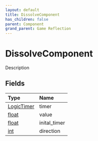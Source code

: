 ```yaml
---
layout: default
title: DissolveComponent
has_children: false
parent: Component
grand_parent: Game Reflection
---
```

# DissolveComponent
Description 

## Fields

| Type | Name |
|:----------|:--------------|
| [LogicTimer](/riftbreaker-wiki/docs/game-reflection/classes/logic_timer/) | timer |
| [float](/riftbreaker-wiki/docs/game-reflection/components/float/) | value |
| [float](/riftbreaker-wiki/docs/game-reflection/components/float/) | inital_timer |
| [int](/riftbreaker-wiki/docs/game-reflection/enums/int/) | direction |

